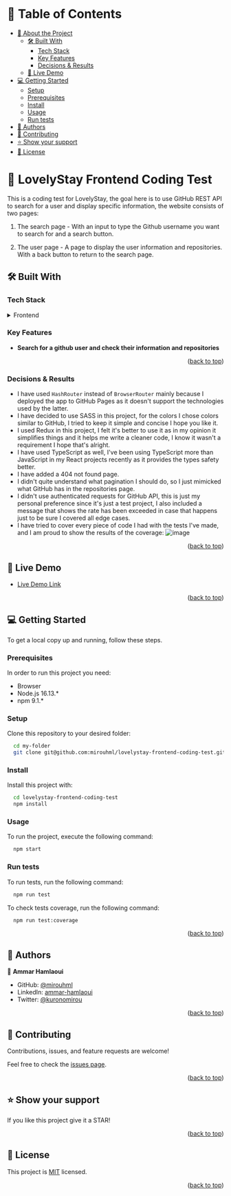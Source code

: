 <a name="readme-top"></a>

<!-- TABLE OF CONTENTS -->

# 📗 Table of Contents

- [📖 About the Project](#about-project)
  - [🛠 Built With](#built-with)
    - [Tech Stack](#tech-stack)
    - [Key Features](#key-features)
    - [Decisions & Results](#decisions-results)
  - [🚀 Live Demo](#live-demo)
- [💻 Getting Started](#getting-started)
  - [Setup](#setup)
  - [Prerequisites](#prerequisites)
  - [Install](#install)
  - [Usage](#usage)
  - [Run tests](#run-tests)
- [👥 Authors](#authors)
- [🤝 Contributing](#contributing)
- [⭐️ Show your support](#support)
- [📝 License](#license)

<!-- PROJECT DESCRIPTION -->

# 📖 LovelyStay Frontend Coding Test <a name="about-project"></a>

This is a coding test for LovelyStay, the goal here is to use GitHub REST API to search for a user and display specific information, the website consists of two pages:

1. The search page - With an input to type the Github username you want to search for and a search button.

2. The user page - A page to display the user information and repositories. With a back button to return to the search page.

## 🛠 Built With <a name="built-with"></a>

### Tech Stack <a name="tech-stack"></a>

<details>
  <summary>Frontend</summary>
  <ul>
    <li><a href="https://reactjs.org/">React.js</a></li>
    <li><a href="https://redux.js.org/">Redux</a></li>
    <li><a href="https://www.typescriptlang.org/">TypeScript</a></li>
  </ul>
</details>

<!-- Features -->

### Key Features <a name="key-features"></a>

- **Search for a github user and check their information and repositories**

<p align="right">(<a href="#readme-top">back to top</a>)</p>

<!-- Decisions & Results -->

### Decisions & Results <a name="decisions-results"></a>

- I have used `HashRouter` instead of `BrowserRouter` mainly because I deployed the app to GitHub Pages as it doesn't support the technologies used by the latter.
- I have decided to use SASS in this project, for the colors I chose colors similar to GitHub, I tried to keep it simple and concise I hope you like it.
- I used Redux in this project, I felt it's better to use it as in my opinion it simplifies things and it helps me write a cleaner code, I know it wasn't a requirement I hope that's alright.
- I have used TypeScript as well, I've been using TypeScript more than JavaScript in my React projects recently as it provides the types safety better.
- I have added a 404 not found page.
- I didn't quite understand what pagination I should do, so I just mimicked what GitHub has in the repositories page.
- I didn't use authenticated requests for GitHub API, this is just my personal preference since it's just a test project, I also included a message that shows the rate has been exceeded in case that happens just to be sure I covered all edge cases.
- I have tried to cover every piece of code I had with the tests I've made, and I am proud to show the results of the coverage:
  ![image](https://user-images.githubusercontent.com/20567503/217895071-7810c076-92b6-4fe8-bc3c-9e2c09c7b499.png)

<p align="right">(<a href="#readme-top">back to top</a>)</p>

<!-- LIVE DEMO -->

## 🚀 Live Demo <a name="live-demo"></a>

- [Live Demo Link](https://mirouhml.github.io/lovelystay-frontend-coding-test/)

<p align="right">(<a href="#readme-top">back to top</a>)</p>

<!-- GETTING STARTED -->

## 💻 Getting Started <a name="getting-started"></a>

To get a local copy up and running, follow these steps.

### Prerequisites

In order to run this project you need:

- Browser
- Node.js 16.13.\*
- npm 9.1.\*

### Setup

Clone this repository to your desired folder:

```sh
  cd my-folder
  git clone git@github.com:mirouhml/lovelystay-frontend-coding-test.git
```

### Install

Install this project with:

```sh
  cd lovelystay-frontend-coding-test
  npm install
```

### Usage

To run the project, execute the following command:

```sh
  npm start
```

### Run tests

To run tests, run the following command:

```sh
  npm run test
```

To check tests coverage, run the following command:

```sh
  npm run test:coverage
```

<p align="right">(<a href="#readme-top">back to top</a>)</p>

<!-- AUTHORS -->

## 👥 Authors <a name="authors"></a>

👤 **Ammar Hamlaoui**

- GitHub: [@mirouhml](https://github.com/mirouhml)
- LinkedIn: [ammar-hamlaoui](https://www.linkedin.com/in/ammar-hamlaoui/)
- Twitter: [@kuronomirou](https://twitter.com/kuronomirou)

<p align="right">(<a href="#readme-top">back to top</a>)</p>

<!-- CONTRIBUTING -->

## 🤝 Contributing <a name="contributing"></a>

Contributions, issues, and feature requests are welcome!

Feel free to check the [issues page](../../issues/).

<p align="right">(<a href="#readme-top">back to top</a>)</p>

<!-- SUPPORT -->

## ⭐️ Show your support <a name="support"></a>

If you like this project give it a STAR!

<p align="right">(<a href="#readme-top">back to top</a>)</p>


<!-- LICENSE -->

## 📝 License <a name="license"></a>

This project is [MIT](./LICENSE) licensed.

<p align="right">(<a href="#readme-top">back to top</a>)</p>
